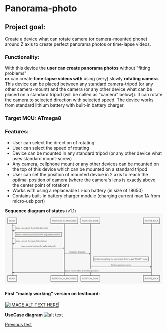 # Panorama-photo


## Project goal:
Create a device what can rotate camera (or camera-mounted phone) around Z axis to create perfect panorama photos or time-lapse videos.


### Functionality:
With this device the **user can create panorama photos** without "fitting problems"  
**or** can create **time-lapse videos with** using (very) slowly **rotating camera**.  
This device can be placed between any standard camera-tripod (or any other camera-mount) and the camera (or any other device what can be placed on a standard tripod (will be called as "camera" below)).
It can rotate the camera to selected direction with selected speed.
The device works from standard lithium battery with built-in battery charger.

### Target MCU: **ATmega8**

### Features:
 - User can select the direction of rotating
 - User can select the speed of rotating
 - Device can be mounted in any standard tripod (or any other device what uses standard mount-screw)
 - Any camera, cellphone mount or any other devices can be mounted on the top of this device which can be mounted on a standard tripod
 - User can set the position of mounted device in 2 axis to reach the optimal position of camera (where the camera's lens is exactly above the center point of rotation)
 - Works with using a replaceable Li-ion battery (in size of 18650)
 - Contains built-in battery charger module (charging current max 1A from micro-usb port)

**Sequence diagram of states** (v1.1)
![alt text](https://github.com/bbkbarbar/ATmega8-panorama-photo/blob/master/Docs/sequence_v1_1_.png "Basic sequence diagram")


#### First "mainly working" version on testboard:

<a href="http://www.youtube.com/watch?i8isvKmdPvMfeature=player_embedded&v=33iNxKAsr9w
" target="_blank"><img src="http://img.youtube.com/vi/33iNxKAsr9w/2.jpg"
alt="IMAGE ALT TEXT HERE" width="240" height="180" border="1" /></a>

**UseCase diagram**
![alt text](https://github.com/bbkbarbar/ATmega8-panorama-photo/blob/master/Docs/useCase_plan_1.png "UseCase diagram")

[Previous test](https://youtu.be/i8isvKmdPvM)
